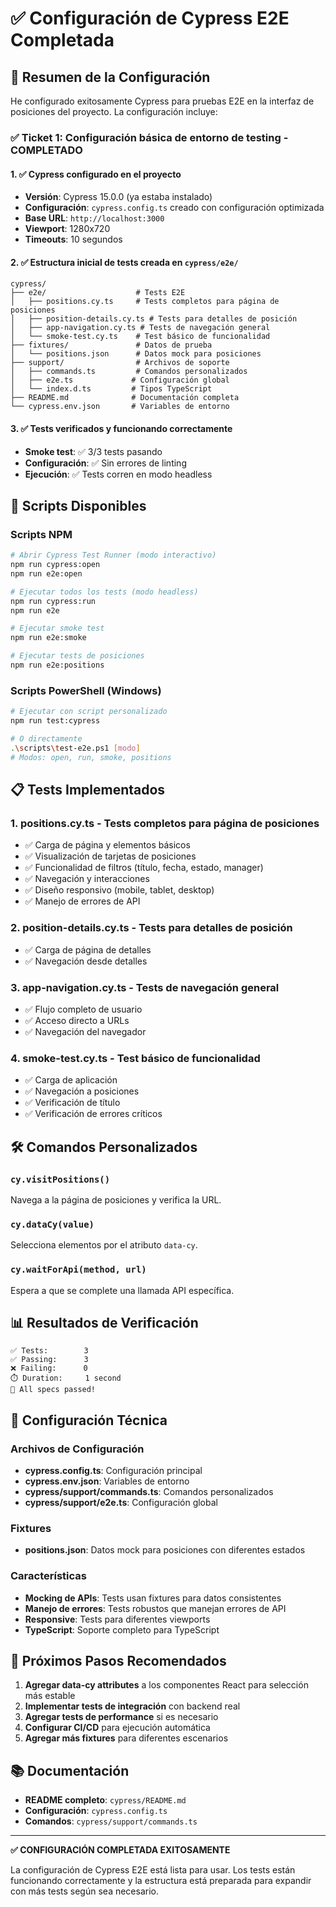 # ✅ Configuración de Cypress E2E Completada

## 🎯 Resumen de la Configuración

He configurado exitosamente Cypress para pruebas E2E en la interfaz de posiciones del proyecto. La configuración incluye:

### ✅ **Ticket 1: Configuración básica de entorno de testing - COMPLETADO**

#### 1. ✅ Cypress configurado en el proyecto
- **Versión**: Cypress 15.0.0 (ya estaba instalado)
- **Configuración**: `cypress.config.ts` creado con configuración optimizada
- **Base URL**: `http://localhost:3000`
- **Viewport**: 1280x720
- **Timeouts**: 10 segundos

#### 2. ✅ Estructura inicial de tests creada en `cypress/e2e/`
```
cypress/
├── e2e/                    # Tests E2E
│   ├── positions.cy.ts     # Tests completos para página de posiciones
│   ├── position-details.cy.ts # Tests para detalles de posición
│   ├── app-navigation.cy.ts # Tests de navegación general
│   └── smoke-test.cy.ts    # Test básico de funcionalidad
├── fixtures/               # Datos de prueba
│   └── positions.json      # Datos mock para posiciones
├── support/                # Archivos de soporte
│   ├── commands.ts         # Comandos personalizados
│   ├── e2e.ts             # Configuración global
│   └── index.d.ts         # Tipos TypeScript
├── README.md              # Documentación completa
└── cypress.env.json       # Variables de entorno
```

#### 3. ✅ Tests verificados y funcionando correctamente
- **Smoke test**: ✅ 3/3 tests pasando
- **Configuración**: ✅ Sin errores de linting
- **Ejecución**: ✅ Tests corren en modo headless

## 🚀 Scripts Disponibles

### Scripts NPM
```bash
# Abrir Cypress Test Runner (modo interactivo)
npm run cypress:open
npm run e2e:open

# Ejecutar todos los tests (modo headless)
npm run cypress:run
npm run e2e

# Ejecutar smoke test
npm run e2e:smoke

# Ejecutar tests de posiciones
npm run e2e:positions
```

### Scripts PowerShell (Windows)
```bash
# Ejecutar con script personalizado
npm run test:cypress

# O directamente
.\scripts\test-e2e.ps1 [modo]
# Modos: open, run, smoke, positions
```

## 📋 Tests Implementados

### 1. **positions.cy.ts** - Tests completos para página de posiciones
- ✅ Carga de página y elementos básicos
- ✅ Visualización de tarjetas de posiciones
- ✅ Funcionalidad de filtros (título, fecha, estado, manager)
- ✅ Navegación y interacciones
- ✅ Diseño responsivo (mobile, tablet, desktop)
- ✅ Manejo de errores de API

### 2. **position-details.cy.ts** - Tests para detalles de posición
- ✅ Carga de página de detalles
- ✅ Navegación desde detalles

### 3. **app-navigation.cy.ts** - Tests de navegación general
- ✅ Flujo completo de usuario
- ✅ Acceso directo a URLs
- ✅ Navegación del navegador

### 4. **smoke-test.cy.ts** - Test básico de funcionalidad
- ✅ Carga de aplicación
- ✅ Navegación a posiciones
- ✅ Verificación de título
- ✅ Verificación de errores críticos

## 🛠️ Comandos Personalizados

### `cy.visitPositions()`
Navega a la página de posiciones y verifica la URL.

### `cy.dataCy(value)`
Selecciona elementos por el atributo `data-cy`.

### `cy.waitForApi(method, url)`
Espera a que se complete una llamada API específica.

## 📊 Resultados de Verificación

```
✅ Tests:        3
✅ Passing:      3
❌ Failing:      0
⏱️ Duration:     1 second
🎯 All specs passed!
```

## 🔧 Configuración Técnica

### Archivos de Configuración
- **cypress.config.ts**: Configuración principal
- **cypress.env.json**: Variables de entorno
- **cypress/support/commands.ts**: Comandos personalizados
- **cypress/support/e2e.ts**: Configuración global

### Fixtures
- **positions.json**: Datos mock para posiciones con diferentes estados

### Características
- **Mocking de APIs**: Tests usan fixtures para datos consistentes
- **Manejo de errores**: Tests robustos que manejan errores de API
- **Responsive**: Tests para diferentes viewports
- **TypeScript**: Soporte completo para TypeScript

## 🎯 Próximos Pasos Recomendados

1. **Agregar data-cy attributes** a los componentes React para selección más estable
2. **Implementar tests de integración** con backend real
3. **Agregar tests de performance** si es necesario
4. **Configurar CI/CD** para ejecución automática
5. **Agregar más fixtures** para diferentes escenarios

## 📚 Documentación

- **README completo**: `cypress/README.md`
- **Configuración**: `cypress.config.ts`
- **Comandos**: `cypress/support/commands.ts`

---

**✅ CONFIGURACIÓN COMPLETADA EXITOSAMENTE**

La configuración de Cypress E2E está lista para usar. Los tests están funcionando correctamente y la estructura está preparada para expandir con más tests según sea necesario.
